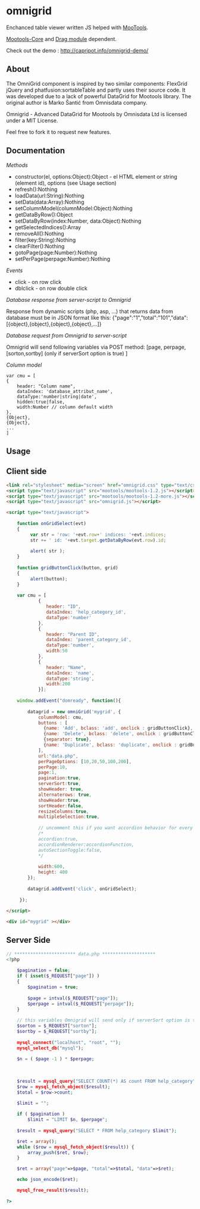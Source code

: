 omnigrid
========

Enchanced table viewer written JS helped with [MooTools](http://mootools.net/).

[Mootools-Core](http://mootools.net/download) and [Drag module](http://mootools.net/more/f7005197184c1ad698fa1b435a9aecc0) dependent.

Check out the demo : http://capripot.info/omnigrid-demo/

About
-----

The OmniGrid component is inspired by two similar components: FlexGrid jQuery and phatfusion:sortableTable and partly uses their source code. It was developed due to a lack of powerful DataGrid for Mootools library. The original author is Marko Šantić from Omnisdata company.

Omnigrid - Advanced DataGrid for Mootools by Omnisdata Ltd is licensed under a MIT License.

Feel free to fork it to request new features.

Documentation
-------------

*Methods*

 * constructor(el, options:Object):Object - el HTML element or string (element id), options (see Usage section)
 * refresh():Nothing
 * loadData(url:String):Nothing
 * setData(data:Array):Nothing
 * setColumnModel(columnModel:Object):Nothing
 * getDataByRow():Object
 * setDataByRow(index:Number, data:Object):Nothing
 * getSelectedIndices():Array
 * removeAll():Nothing
 * filter(key:String):Nothing
 * clearFilter():Nothing
 * gotoPage(page:Number):Nothing
 * setPerPage(perpage:Number):Nothing

*Events*
 * click - on row click
 * dblclick - on row double click

*Database response from server-script to Omnigrid*

Response from dynamic scripts (php, asp, ...) that returns data from database must be in JSON format like this:
{"page":"1","total":"101","data":[{object},{object},{object},{object},...]}

*Database request from Omnigrid to server-script*

Omnigrid will send following variables via POST method: \[page, perpage, \[sorton,sortby] (only if serverSort option is true) ]

*Column model*

	var cmu = [
	{
		header: "Column name",
		dataIndex: 'database_attribut_name',
		dataType:'number|string|date',
		hidden:true|false,
		width:Number // column default width
	}, 
	{Object},
	{Object},
	...
	]
								

Usage
-----

Client side
-----------

```html
<link rel="stylesheet" media="screen" href="omnigrid.css" type="text/css" />
<script type="text/javascript" src="mootools/mootools-1.2.js"></script>
<script type="text/javascript" src="mootools/mootools-1.2-more.js"></script>
<script type="text/javascript" src="omnigrid.js"></script>

<script type="text/javascript">
	
    function onGridSelect(evt)
    {
         var str = 'row: '+evt.row+' indices: '+evt.indices;
         str += ' id: '+evt.target.getDataByRow(evt.row).id;
         
         alert( str );
    }
	
    function gridButtonClick(button, grid)
    {
         alert(button);
    }
	
    var cmu = [
            {
               header: "ID",
               dataIndex: 'help_category_id',
               dataType:'number'
            },
            {
               header: "Parent ID",
               dataIndex: 'parent_category_id',
               dataType:'number',
               width:50
            },
            {
               header: "Name",
               dataIndex: 'name',
               dataType:'string',
               width:200
            }];	
    
    window.addEvent("domready", function(){
	                
	    datagrid = new omniGrid('mygrid', {
	        columnModel: cmu,
	        buttons : [
	          {name: 'Add', bclass: 'add', onclick : gridButtonClick},
	          {name: 'Delete', bclass: 'delete', onclick : gridButtonClick},
	          {separator: true},
	          {name: 'Duplicate', bclass: 'duplicate', onclick : gridButtonClick}
	        ],
	        url:"data.php",
	        perPageOptions: [10,20,50,100,200],
	        perPage:10,
	        page:1,
	        pagination:true,
	        serverSort:true,
	        showHeader: true,
	        alternaterows: true,
	        showHeader:true,
	        sortHeader:false,
	        resizeColumns:true,
	        multipleSelection:true,
	        
	        // uncomment this if you want accordion behavior for every row
	        /*
	        accordion:true,
	        accordionRenderer:accordionFunction,
	        autoSectionToggle:false,
	        */
				
	        width:600,
	        height: 400
	    });
	    
	    datagrid.addEvent('click', onGridSelect);
	    		
     });
		
</script>

<div id="mygrid" ></div>
```

Server Side
-----------

```php
// *********************** data.php ********************
<?php
	
	$pagination = false;
	if ( isset($_REQUEST["page"]) )
	{
		$pagination = true;
		
		$page = intval($_REQUEST["page"]);
		$perpage = intval($_REQUEST["perpage"]);
	}
	
	// this variables Omnigrid will send only if serverSort option is true
	$sorton = $_REQUEST["sorton"];
	$sortby = $_REQUEST["sortby"];
	
	mysql_connect("localhost", "root", "");
	mysql_select_db("mysql");
	
	$n = ( $page -1 ) * $perpage;
	
	
	
	$result = mysql_query("SELECT COUNT(*) AS count FROM help_category");
	$row = mysql_fetch_object($result);
	$total = $row->count;	

	$limit = "";
	
	if ( $pagination )
		$limit = "LIMIT $n, $perpage";
	
	$result = mysql_query("SELECT * FROM help_category $limit");

	$ret = array();
	while ($row = mysql_fetch_object($result)) {
		array_push($ret, $row);
	}

	$ret = array("page"=>$page, "total"=>$total, "data"=>$ret);

	echo json_encode($ret);

	mysql_free_result($result);
          
?>
```